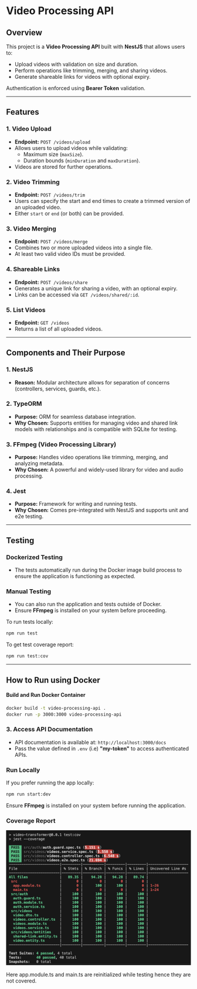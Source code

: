 # Video Processing API

## Overview

This project is a **Video Processing API** built with **NestJS** that allows users to:
- Upload videos with validation on size and duration.
- Perform operations like trimming, merging, and sharing videos.
- Generate shareable links for videos with optional expiry.

Authentication is enforced using **Bearer Token** validation.

---

## Features

### 1. **Video Upload**
- **Endpoint:** `POST /videos/upload`
- Allows users to upload videos while validating:
  - Maximum size (`maxSize`).
  - Duration bounds (`minDuration` and `maxDuration`).
- Videos are stored for further operations.

### 2. **Video Trimming**
- **Endpoint:** `POST /videos/trim`
- Users can specify the start and end times to create a trimmed version of an uploaded video.
- Either `start` or `end` (or both) can be provided.

### 3. **Video Merging**
- **Endpoint:** `POST /videos/merge`
- Combines two or more uploaded videos into a single file.
- At least two valid video IDs must be provided.

### 4. **Shareable Links**
- **Endpoint:** `POST /videos/share`
- Generates a unique link for sharing a video, with an optional expiry.
- Links can be accessed via `GET /videos/shared/:id`.

### 5. **List Videos**
- **Endpoint:** `GET /videos`
- Returns a list of all uploaded videos.

---

## Components and Their Purpose

### **1. NestJS**
- **Reason:** Modular architecture allows for separation of concerns (controllers, services, guards, etc.).

### **2. TypeORM**
- **Purpose:** ORM for seamless database integration.
- **Why Chosen:** Supports entities for managing video and shared link models with relationships and is compatible with SQLite for testing.

### **3. FFmpeg (Video Processing Library)**
- **Purpose:** Handles video operations like trimming, merging, and analyzing metadata.
- **Why Chosen:** A powerful and widely-used library for video and audio processing.

### **4. Jest**
- **Purpose:** Framework for writing and running tests.
- **Why Chosen:** Comes pre-integrated with NestJS and supports unit and e2e testing.

---

## Testing

### Dockerized Testing
- The tests automatically run during the Docker image build process to ensure the application is functioning as expected.

### Manual Testing
- You can also run the application and tests outside of Docker.
- Ensure **FFmpeg** is installed on your system before proceeding.

To run tests locally:
```bash
npm run test
```


To get test coverage report:
```bash
npm run test:cov
```


---

## How to Run using Docker

#### Build and Run Docker Container
```bash
docker build -t video-processing-api .
docker run -p 3000:3000 video-processing-api
```

### 3. Access API Documentation
- API documentation is available at: `http://localhost:3000/docs`
- Pass the value defined in `.env` (i.e) **"my-token"** to access authenticated APIs.

### Run Locally
If you prefer running the app locally:
```bash
npm run start:dev
```
Ensure **FFmpeg** is installed on your system before running the application.


### Coverage Report

![coverage report](https://github.com/IamAnkitSharma/video-transformer/blob/main/coverage.png?raw=true)

Here app.module.ts and main.ts are reinitialized while testing hence they are not covered.